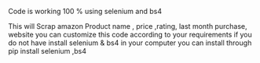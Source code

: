 Code is working 100 % 
using selenium and bs4

This will Scrap amazon Product name , price ,rating, last month purchase, website you can customize this code according to your requirements
 if you do not have install selenium & bs4 in your computer you can install through
 pip install selenium ,bs4
